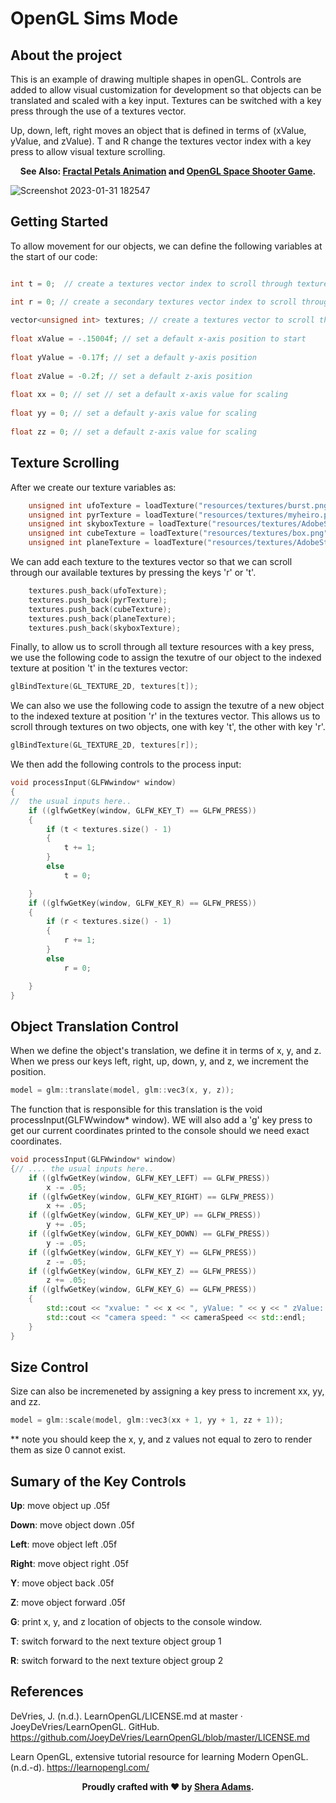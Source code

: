 # OpenGL Sims Mode
## About the project

This is an example of drawing multiple shapes in openGL. Controls are added to allow visual customization for development so that objects can be translated and scaled with a key input. Textures can be switched with a key press through the use of a textures vector. 

Up, down, left, right moves an object that is defined in terms of (xValue, yValue, and zValue).
T and R change the textures vector index with a key press to allow visual texture scrolling. 

<div style="text-align: center;">
  <p><strong>See Also: <a href="https://github.com/sheraadams/Fractal-Petals-Animation" target="_blank">Fractal Petals Animation</a> and <a href="https://github.com/sheraadams/Space-Shooter-Game" target="_blank">OpenGL Space Shooter Game</a>.</strong></p>
</div>

![Screenshot 2023-01-31 182547](https://user-images.githubusercontent.com/110789514/216044820-3bd3033f-c45e-4bf2-8efe-f7e835b7b861.png)

## Getting Started

To allow movement for our objects, we can define the following variables at the start of our code: 
```cpp

int t = 0;  // create a textures vector index to scroll through textures

int r = 0; // create a secondary textures vector index to scroll through textures on a separate object
 
vector<unsigned int> textures; // create a textures vector to scroll through textures
        
float xValue = -.15004f; // set a default x-axis position to start
        
float yValue = -0.17f; // set a default y-axis position
        
float zValue = -0.2f; // set a default z-axis position
        
float xx = 0; // set // set a default x-axis value for scaling 
        
float yy = 0; // set a default y-axis value for scaling 
        
float zz = 0; // set a default z-axis value for scaling 
```

## Texture Scrolling
After we create our texture variables as: 
```cpp
    unsigned int ufoTexture = loadTexture("resources/textures/burst.png");
    unsigned int pyrTexture = loadTexture("resources/textures/myheiro.png");
    unsigned int skyboxTexture = loadTexture("resources/textures/AdobeStock_481965458.jpeg");
    unsigned int cubeTexture = loadTexture("resources/textures/box.png");
    unsigned int planeTexture = loadTexture("resources/textures/AdobeStock_336144820.png");
```

We can add each texture to the textures vector so that we can scroll through our available textures by pressing the keys 'r' or 't'. 

```cpp
    textures.push_back(ufoTexture);
    textures.push_back(pyrTexture);
    textures.push_back(cubeTexture);
    textures.push_back(planeTexture);
    textures.push_back(skyboxTexture);
```

Finally, to allow us to scroll through all texture resources with a key press, we use the following code to assign the texutre of our object to the indexed texture at position 't' in the textures vector:

```cpp
glBindTexture(GL_TEXTURE_2D, textures[t]);
```

We can also we use the following code to assign the texutre of a new object to the indexed texture at position 'r' in the textures vector. This allows us to scroll through textures on two objects, one with key 't', the other with key 'r'.
```cpp
glBindTexture(GL_TEXTURE_2D, textures[r]);

```

We then add the following controls to the process input: 
```cpp
void processInput(GLFWwindow* window)
{ 
//  the usual inputs here.. 
    if ((glfwGetKey(window, GLFW_KEY_T) == GLFW_PRESS))
    {
        if (t < textures.size() - 1)
        {
            t += 1;
        }
        else
            t = 0;

    }
    if ((glfwGetKey(window, GLFW_KEY_R) == GLFW_PRESS))
    {
        if (r < textures.size() - 1)
        {
            r += 1;
        }
        else
            r = 0;

    }
}
```

## Object Translation Control
When we define the object's translation, we define it in terms of x, y, and z. When we press our keys left, right, up, down, y, and z, we increment the position. 
```cpp
model = glm::translate(model, glm::vec3(x, y, z));
```
The function that is responsible for this translation is the void processInput(GLFWwindow* window). WE will also add a 'g' key press to get our current coordinates printed to the console should we need exact coordinates.  
```cpp
void processInput(GLFWwindow* window)
{// .... the usual inputs here.. 
    if ((glfwGetKey(window, GLFW_KEY_LEFT) == GLFW_PRESS))
        x -= .05;
    if ((glfwGetKey(window, GLFW_KEY_RIGHT) == GLFW_PRESS))
        x += .05;
    if ((glfwGetKey(window, GLFW_KEY_UP) == GLFW_PRESS))
        y += .05;
    if ((glfwGetKey(window, GLFW_KEY_DOWN) == GLFW_PRESS))
        y -= .05;
    if ((glfwGetKey(window, GLFW_KEY_Y) == GLFW_PRESS))
        z -= .05;
    if ((glfwGetKey(window, GLFW_KEY_Z) == GLFW_PRESS))
        z += .05;
    if ((glfwGetKey(window, GLFW_KEY_G) == GLFW_PRESS))
    {
        std::cout << "xvalue: " << x << ", yValue: " << y << " zValue: " << z << std::endl;
        std::cout << "camera speed: " << cameraSpeed << std::endl;
    }
}
```
## Size Control
Size can also be incremeneted by assigning a key press to increment xx, yy, and zz. 
```cpp
model = glm::scale(model, glm::vec3(xx + 1, yy + 1, zz + 1));
```
** note you should keep the x, y, and z values not equal to zero to render them as size 0 cannot exist. 

## Sumary of the Key Controls

**Up**: move object up .05f

**Down**: move object down .05f

**Left**: move object left .05f

**Right**: move object right .05f

**Y**: move object back .05f

**Z**: move object forward .05f

**G**: print x, y, and z location of objects to the console window. 

**T**: switch forward to the next texture object group 1

**R**: switch forward to the next texture object group 2

## References

DeVries, J. (n.d.). LearnOpenGL/LICENSE.md at master · JoeyDeVries/LearnOpenGL. GitHub. https://github.com/JoeyDeVries/LearnOpenGL/blob/master/LICENSE.md

Learn OpenGL, extensive tutorial resource for learning Modern OpenGL. (n.d.-d). https://learnopengl.com/


<div style="text-align: center;">
  <p><strong>Proudly crafted with ❤️ by <a href="https://github.com/sheraadams" target="_blank">Shera Adams</a>.</strong></p>
</div>

